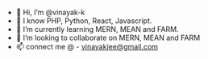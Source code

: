 - 👋 Hi, I’m @vinayak-k
- 👀 I know PHP, Python, React, Javascript.
- 🌱 I’m currently learning MERN, MEAN and FARM.
- 💞️ I’m looking to collaborate on MERN, MEAN and FARM
- 📫 connect me @ - vinayakjee@gmail.com

<!---
vinayak-k/vinayak-k is a ✨ special ✨ repository because its `README.md` (this file) appears on your GitHub profile.
You can click the Preview link to take a look at your changes.
--->
